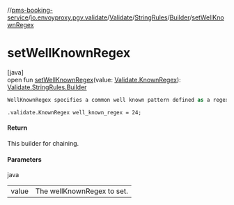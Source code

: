 //[pms-booking-service](../../../../../index.md)/[io.envoyproxy.pgv.validate](../../../index.md)/[Validate](../../index.md)/[StringRules](../index.md)/[Builder](index.md)/[setWellKnownRegex](set-well-known-regex.md)

# setWellKnownRegex

[java]\
open fun [setWellKnownRegex](set-well-known-regex.md)(value: [Validate.KnownRegex](../../-known-regex/index.md)): [Validate.StringRules.Builder](index.md)

```kotlin
WellKnownRegex specifies a common well known pattern defined as a regex.

```
`.validate.KnownRegex well_known_regex = 24;`

#### Return

This builder for chaining.

#### Parameters

java

| | |
|---|---|
| value | The wellKnownRegex to set. |